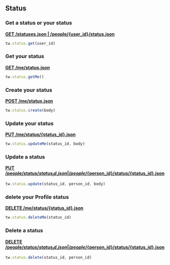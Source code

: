 ## Status

### Get a status or your status

[**GET /statuses.json | /people/{user_id}/status.json**](https://developer.teamwork.com/projects/people-status/retrieve-everybody-status)

```js
tw.status.get(user_id)
```

### Get your status

[**GET /me/status.json**](https://developer.teamwork.com/projects/people-status/retrieve-my-status)

```js
tw.status.getMe()
```

### Create your status

[**POST /me/status.json**](https://developer.teamwork.com/projects/people-status/create-my-status)

```js
tw.status.create(body)
```

### Update your status

[**PUT /me/status/{status_id}.json**](https://developer.teamwork.com/projects/people-status/update-my-status)

```js
tw.status.updateMe(status_id, body)
```

### Update a status

[**PUT /people/status/${status_id}.json | /people/${person_id}/status/{status_id}.json**](https://developer.teamwork.com/projects/people-status/update-user-status)

```js
tw.status.update(status_id, person_id, body)
```

### delete your Profile status

[**DELETE /me/status/{status_id}.json**](https://developer.teamwork.com/projects/people-status/delete-my-status)

```js
tw.status.deleteMe(status_id)
```

### Delete a status

[**DELETE /people/status/${status_id}.json | /people/${person_id}/status/{status_id}.json**](https://developer.teamwork.com/projects/people-status/delete-user-status)

```js
tw.status.delete(status_id, person_id)
```
